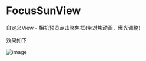 # FocusSunView
自定义View - 相机预览点击聚焦框(带对焦动画，曝光调整)

效果如下

![image](https://github.com/LazyIonEs/FocusSunView/blob/master/gif/FocusSunView.gif?raw=true)
